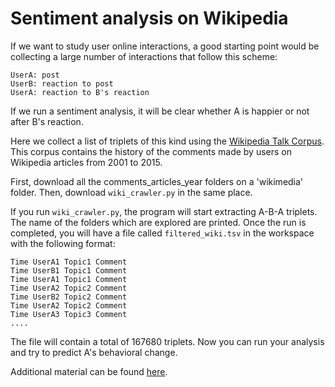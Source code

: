 # Sentiment analysis on Wikipedia

If we want to study user online interactions, a good starting point would be collecting a large number of interactions that follow this scheme:

    UserA: post
    UserB: reaction to post
    UserA: reaction to B's reaction

If we run a sentiment analysis, it will be clear whether A is happier or not after B's reaction. 

Here we collect a list of triplets of this kind using the [Wikipedia Talk Corpus](https://figshare.com/articles/Wikipedia_Talk_Corpus/4264973). This corpus contains the history of the comments made by users on Wikipedia articles from 2001 to 2015. 

First, download all the comments_articles_year folders on a 'wikimedia' folder. Then, download ```wiki_crawler.py``` in the same place.

If you run ```wiki_crawler.py```, the program will start extracting A-B-A triplets. The name of the folders which are explored are printed. Once the run is completed, you will have a file called ```filtered_wiki.tsv``` in the workspace with the following format:

    Time UserA1 Topic1 Comment
    Time UserB1 Topic1 Comment
    Time UserA1 Topic1 Comment
    Time UserA2 Topic2 Comment
    Time UserB2 Topic2 Comment
    Time UserA2 Topic2 Comment
    Time UserA3 Topic3 Comment
    ....
  
The file will contain a total of 167680 triplets. Now you can run your analysis and try to predict A's behavioral change.

Additional material can be found [here](https://github.com/kj2013/WikiTalkEdit/).



  
  

